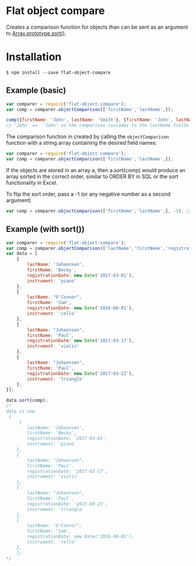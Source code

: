Flat object compare
===================

Creates a comparison function for objects than can be sent as an argument to [Array.prototype.sort()](https://developer.mozilla.org/en-US/docs/Web/JavaScript/Reference/Global_Objects/Array/sort).

# Installation
```
$ npm install --save flat-object-compare
```

## Example (basic)
```js
var comparer = require('flat-object-compare');
var comp = comparer.objectComparison(['firstName','lastName',]);

comp({firstName: 'John', lastName: 'Smith'}, {firstName: 'John', lastName: 'Doe'}) // ==> 1
// 'John' ==  'John' so the comparison cascades to the lastName fields where 'Smith' > 'Doe'
```

The comparison function in created by calling the `objectComparison` function with a string array containing the desired field names:
```js
var comparer = require('flat-object-compare');
var comp = comparer.objectComparison(['firstName','lastName',]);
```

If the objects are stored in an array a, then a.sort(comp) would produce an array sorted in the correct order, similar to ORDER BY in SQL or the sort functionality in Excel.

To flip the sort order, pass a -1 (or any negative number as a second argument)
```js
var comp = comparer.objectComparison(['firstName','lastName',], -1); // flips sort order
```

## Example (with sort())

```js
var comparer = require('flat-object-compare');
var comp = comparer.objectComparison(['lastName','firstName','registrationDate']);
var data = [
    {
        lastName: 'Johannsen',
        firstName: 'Becky',
        registrationDate: new Date('2017-03-01'),
        instrument: 'piano'
    },
    {
        lastName: "O'Connor",
        firstName: 'Sam',
        registrationDate: new Date('2016-06-01'),
        instrument: 'cello'        
    },
    {
        lastName: "Johannsen",
        firstName: 'Paul',
        registrationDate: new Date('2017-03-17'),
        instrument: 'violin'        
    },
    {
        lastName: "Johannsen",
        firstName: 'Paul',
        registrationDate: new Date('2017-03-22'),
        instrument: 'triangle'        
    },   
}];

data.sort(comp);
/*
data is now 
 [
     {
        lastName: 'Johannsen',
        firstName: 'Becky',
        registrationDate: '2017-03-01',
        instrument: 'piano'
    },
    {
        lastName: "Johannsen",
        firstName: 'Paul',
        registrationDate: '2017-03-17',
        instrument: 'violin'        
    },
    {
        lastName: "Johannsen",
        firstName: 'Paul',
        registrationDate: '2017-03-22',
        instrument: 'triangle'        
    },  
    {
        lastName: "O'Connor",
        firstName: 'Sam',
        registrationDate: new Date('2016-06-01'),
        instrument: 'cello'        
    },
    ];
*/

```